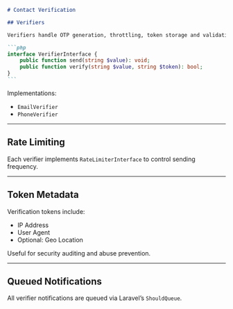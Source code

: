 ````markdown
# Contact Verification

## Verifiers

Verifiers handle OTP generation, throttling, token storage and validation.

```php
interface VerifierInterface {
    public function send(string $value): void;
    public function verify(string $value, string $token): bool;
}
```
````

Implementations:

-   `EmailVerifier`
-   `PhoneVerifier`

---

## Rate Limiting

Each verifier implements `RateLimiterInterface` to control sending frequency.

---

## Token Metadata

Verification tokens include:

-   IP Address
-   User Agent
-   Optional: Geo Location

Useful for security auditing and abuse prevention.

---

## Queued Notifications

All verifier notifications are queued via Laravel’s `ShouldQueue`.

```

```
